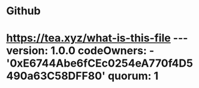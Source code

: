 # Github
# https://tea.xyz/what-is-this-file --- version: 1.0.0 codeOwners:   - '0xE6744Abe6fCEc0254eA770f4D5490a63C58DFF80' quorum: 1
